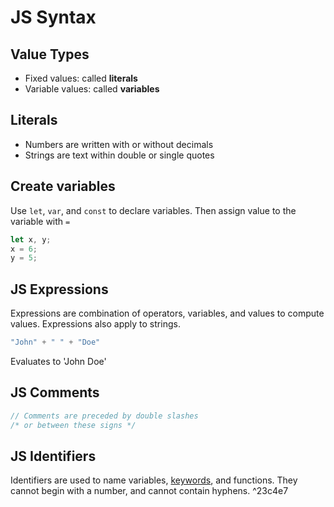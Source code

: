 # JS Syntax

## Value Types

- Fixed values: called **literals**
- Variable values: called **variables**

## Literals

- Numbers are written with or without decimals
- Strings are text within double or single quotes

## Create variables

Use `let`, `var`, and `const` to declare variables. Then assign value to the variable with `=`

``` js
let x, y;
x = 6;
y = 5;
```

## JS Expressions

Expressions are combination of operators, variables, and values to compute values. Expressions also apply to strings.

``` js
"John" + " " + "Doe"
```
Evaluates to 'John Doe'

## JS Comments

``` js
// Comments are preceded by double slashes
/* or between these signs */
```

## JS Identifiers

Identifiers are used to name variables, [keywords](4.%20JS%20Statements.md#JS%20Keywords), and functions. They cannot begin with a number, and cannot contain hyphens. ^23c4e7